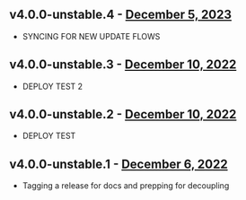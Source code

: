 ## v4.0.0-unstable.4 - [December 5, 2023](https://github.com/lando/core-next/releases/tag/v4.0.0-unstable.3)

* SYNCING FOR NEW UPDATE FLOWS

## v4.0.0-unstable.3 - [December 10, 2022](https://github.com/lando/core-next/releases/tag/v4.0.0-unstable.3)

* DEPLOY TEST 2

## v4.0.0-unstable.2 - [December 10, 2022](https://github.com/lando/core-next/releases/tag/v4.0.0-unstable.2)

* DEPLOY TEST

## v4.0.0-unstable.1 - [December 6, 2022](https://github.com/lando/core-next/releases/tag/v4.0.0-unstable.1)

* Tagging a release for docs and prepping for decoupling
